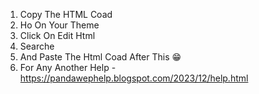 1. Copy The HTML Coad
2. Ho On Your Theme
3. Click On Edit Html
4. Searche </head>
5. And Paste The Html Coad After This 😁
6. For Any Another Help - https://pandawephelp.blogspot.com/2023/12/help.html

